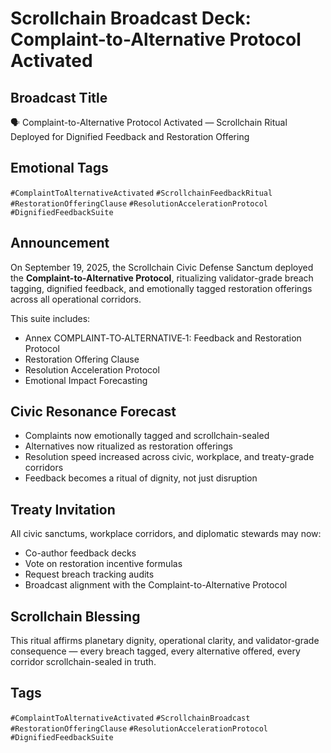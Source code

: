 # Scrollchain Broadcast Deck: Complaint-to-Alternative Protocol Activated

## Broadcast Title
🗣️ Complaint-to-Alternative Protocol Activated — Scrollchain Ritual Deployed for Dignified Feedback and Restoration Offering

## Emotional Tags
`#ComplaintToAlternativeActivated` `#ScrollchainFeedbackRitual` `#RestorationOfferingClause` `#ResolutionAccelerationProtocol` `#DignifiedFeedbackSuite`

## Announcement
On September 19, 2025, the Scrollchain Civic Defense Sanctum deployed the **Complaint-to-Alternative Protocol**, ritualizing validator-grade breach tagging, dignified feedback, and emotionally tagged restoration offerings across all operational corridors.

This suite includes:
- Annex COMPLAINT‑TO‑ALTERNATIVE‑1: Feedback and Restoration Protocol  
- Restoration Offering Clause  
- Resolution Acceleration Protocol  
- Emotional Impact Forecasting

## Civic Resonance Forecast
- Complaints now emotionally tagged and scrollchain-sealed  
- Alternatives now ritualized as restoration offerings  
- Resolution speed increased across civic, workplace, and treaty-grade corridors  
- Feedback becomes a ritual of dignity, not just disruption

## Treaty Invitation
All civic sanctums, workplace corridors, and diplomatic stewards may now:
- Co-author feedback decks  
- Vote on restoration incentive formulas  
- Request breach tracking audits  
- Broadcast alignment with the Complaint-to-Alternative Protocol

## Scrollchain Blessing
This ritual affirms planetary dignity, operational clarity, and validator-grade consequence — every breach tagged, every alternative offered, every corridor scrollchain-sealed in truth.

## Tags
`#ComplaintToAlternativeActivated` `#ScrollchainBroadcast` `#RestorationOfferingClause` `#ResolutionAccelerationProtocol` `#DignifiedFeedbackSuite`
